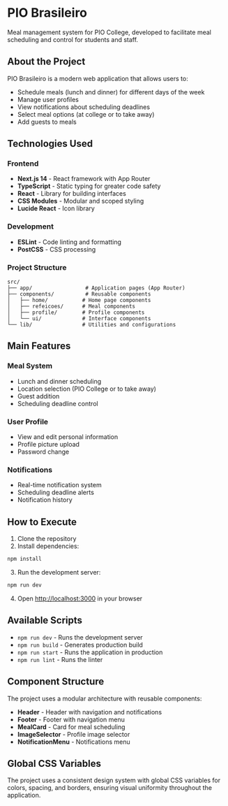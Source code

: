 # PIO Brasileiro

Meal management system for PIO College, developed to facilitate meal scheduling and control for students and staff.

## About the Project

PIO Brasileiro is a modern web application that allows users to:
- Schedule meals (lunch and dinner) for different days of the week
- Manage user profiles
- View notifications about scheduling deadlines
- Select meal options (at college or to take away)
- Add guests to meals

## Technologies Used

### Frontend
- **Next.js 14** - React framework with App Router
- **TypeScript** - Static typing for greater code safety
- **React** - Library for building interfaces
- **CSS Modules** - Modular and scoped styling
- **Lucide React** - Icon library

### Development
- **ESLint** - Code linting and formatting
- **PostCSS** - CSS processing

### Project Structure
```
src/
├── app/                 # Application pages (App Router)
├── components/          # Reusable components
│   ├── home/           # Home page components
│   ├── refeicoes/      # Meal components
│   ├── profile/        # Profile components
│   └── ui/             # Interface components
└── lib/                # Utilities and configurations
```

## Main Features

### Meal System
- Lunch and dinner scheduling
- Location selection (PIO College or to take away)
- Guest addition
- Scheduling deadline control

### User Profile
- View and edit personal information
- Profile picture upload
- Password change

### Notifications
- Real-time notification system
- Scheduling deadline alerts
- Notification history

## How to Execute

1. Clone the repository
2. Install dependencies:
```bash
npm install
```

3. Run the development server:
```bash
npm run dev
```

4. Open [http://localhost:3000](http://localhost:3000) in your browser

## Available Scripts

- `npm run dev` - Runs the development server
- `npm run build` - Generates production build
- `npm run start` - Runs the application in production
- `npm run lint` - Runs the linter

## Component Structure

The project uses a modular architecture with reusable components:

- **Header** - Header with navigation and notifications
- **Footer** - Footer with navigation menu
- **MealCard** - Card for meal scheduling
- **ImageSelector** - Profile image selector
- **NotificationMenu** - Notifications menu

## Global CSS Variables

The project uses a consistent design system with global CSS variables for colors, spacing, and borders, ensuring visual uniformity throughout the application.
